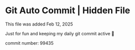 # Git Auto Commit | Hidden File

This file was added Feb 12, 2025

Just for fun and keeping my daily git commit active 🤪

commit number: 99435
